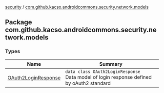 [security](../index.md) / [com.github.kacso.androidcommons.security.network.models](./index.md)

## Package com.github.kacso.androidcommons.security.network.models

### Types

| Name | Summary |
|---|---|
| [OAuth2LoginResponse](-o-auth2-login-response/index.md) | `data class OAuth2LoginResponse`<br>Data model of login response defined by oAuth2 standard |
